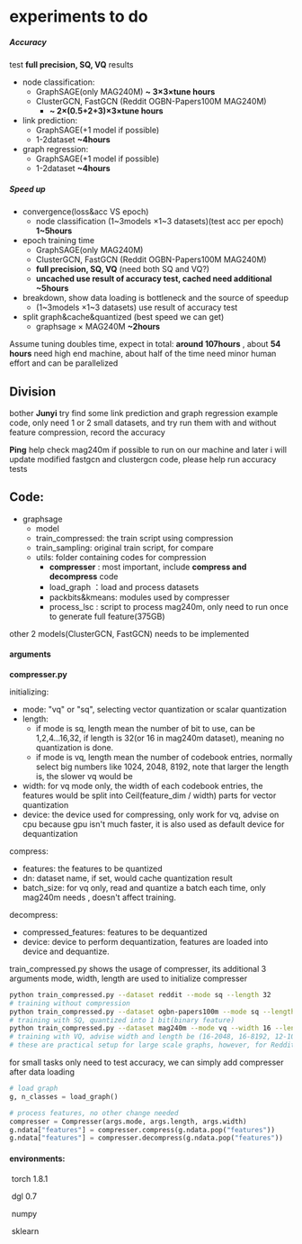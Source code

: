 

# experiments to do

##### Accuracy

test **full precision, SQ, VQ**  results

- node classification: 
  - GraphSAGE(only MAG240M)	**~ 3×3×tune hours**
  - ClusterGCN, FastGCN (Reddit OGBN-Papers100M MAG240M) 
    - **~  2×(0.5+2+3)×3×tune hours**
- link prediction:
  - GraphSAGE(+1 model if possible)
  - 1-2dataset  **~4hours**
- graph regression:
  - GraphSAGE(+1 model if possible)
  - 1-2dataset  **~4hours**





##### Speed up

- convergence(loss&acc VS epoch)  
  - node classification (1~3models ×1~3 datasets)(test acc per epoch) **1~5hours**
- epoch training time
  - GraphSAGE(only MAG240M)
  - ClusterGCN, FastGCN (Reddit OGBN-Papers100M MAG240M) 
  - **full precision, SQ, VQ** (need both SQ and VQ?)
  - **uncached use result of accuracy test, cached need additional ~5hours**
- breakdown, show data loading is bottleneck and the source of speedup 
  - (1~3models ×1~3 datasets) use result of accuracy test
- split graph&cache&quantized (best speed we can get)
  - graphsage × MAG240M **~2hours**



Assume tuning doubles time, expect in total: **around 107hours** , about **54 hours** need high end machine, about half of the time need minor human effort and can be parallelized



## Division

bother **Junyi** try find some link prediction and graph regression example code, only need 1 or 2 small datasets, and try run them with and without feature compression, record the accuracy

**Ping** help check mag240m if possible to run on our machine and later i will update modified fastgcn and clustergcn code, please help run accuracy tests



## Code:


- graphsage
  - model
  - train_compressed: the train script using compression
  - train_sampling: original train script, for compare
  - utils: folder containing codes for compression 
    - **compresser** : most important, include **compress and decompress** code
    - load_graph ：load and process datasets
    - packbits&kmeans: modules used by compresser
    - process_lsc : script to process mag240m, only need to run once to generate full feature(375GB)

other 2 models(ClusterGCN, FastGCN) needs to be  implemented



#### arguments

**compresser.py**

initializing: 

- mode: "vq" or "sq", selecting vector quantization or scalar quantization
- length: 
  - if mode is sq, length mean the number of bit to use, can be 1,2,4...16,32, if length is 32(or 16 in mag240m dataset), meaning no quantization is done.
  - if mode is vq, length mean the number of codebook entries, normally select big numbers like 1024, 2048, 8192, note that larger the length is, the slower vq would be
- width: for vq mode only, the width of each codebook entries, the features would be split into Ceil(feature_dim / width) parts for vector quantization
- device: the device used for compressing, only work for vq, advise on cpu because gpu isn't much faster, it is also used as default device for dequantization

compress:

- features: the features to be quantized
- dn: dataset name, if set, would cache quantization result
- batch_size: for vq only, read and quantize a batch each time, only mag240m needs , doesn't affect training.

decompress:

- compressed_features: features to be dequantized 
- device: device to perform dequantization, features are loaded into device and dequantize.



train_compressed.py shows the usage of compresser, its additional 3 arguments mode, width, length are used to initialize compresser

```sh
python train_compressed.py --dataset reddit --mode sq --length 32
# training without compression
python train_compressed.py --dataset ogbn-papers100m --mode sq --length 1
# training with SQ, quantized into 1 bit(binary feature)
python train_compressed.py --dataset mag240m --mode vq --width 16 --length 2048
# training with VQ, advise width and length be (16-2048, 16-8192, 12-1024)
# these are practical setup for large scale graphs, however, for Reddit, compress ratio can be higher, like (64-2048, 96-16384)
```



for small tasks only need to test accuracy, we can simply add compresser after data loading

```python
# load graph
g, n_classes = load_graph()            

# process features, no other change needed
compresser = Compresser(args.mode, args.length, args.width)
g.ndata["features"] = compresser.compress(g.ndata.pop("features"))
g.ndata["features"] = compresser.decompress(g.ndata.pop("features"))
```



#### environments:

​	torch 1.8.1

​	dgl 0.7 

​	numpy

​	sklearn



